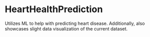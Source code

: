 # HeartHealthPrediction
Utilizes ML to help with predicting heart disease. Additionally, also showcases slight data visualization of the current dataset.

